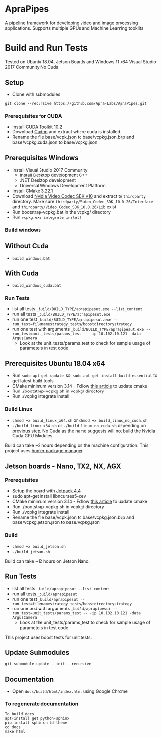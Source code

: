 
# ApraPipes
A pipeline framework for developing video and image processing applications. Supports multiple GPUs and Machine Learning tooklits

# Build and Run Tests
Tested on Ubuntu 18.04, Jetson Boards and Windows 11 x64 Visual Studio 2017 Community No Cuda

## Setup
* Clone with submodules
```
git clone --recursive https://github.com/Apra-Labs/ApraPipes.git
```

### Prerequisites for CUDA 
* Install [CUDA Toolkit 10.2](https://developer.nvidia.com/cuda-10.2-download-archive?target_os=Linux&target_arch=x86_64&target_distro=Ubuntu&target_version=1804)
* Download [Cudnn](https://developer.nvidia.com/rdp/cudnn-archive#a-collapse765-102) and extract where cuda is installed.
* Rename the file base/vcpk.json to base/vcpkg.json.bkp and base/vcpkg.cuda.json to base/vcpkg.json



## Prerequisites Windows
* Install Visual Studio 2017 Community 
  * Install Desktop development C++
  * .NET Desktop development
  * Universal Windows Development Platform
* Install CMake 3.22.1
* Download [Nvidia Video Codec SDK v10](https://developer.nvidia.com/designworks/video_codec_sdk/downloads/v10) and extract to `thirdparty` directory. Make sure `thirdparty/Video_Codec_SDK_10.0.26/Interface` and `thirdparty/Video_Codec_SDK_10.0.26/Lib` exist
* Run bootstrap-vcpkg.bat in the vcpkg/ directory
* Run `vcpkg.exe integrate install`

### Build windows

## Without Cuda
* `build_windows.bat`

## With Cuda
* `build_windows_cuda.bat`


### Run Tests
* list all tests `_build/BUILD_TYPE/aprapipesut.exe --list_content`
* run all tests  `_build/BUILD_TYPE/aprapipesut.exe`
* run one test `_build/BUILD_TYPE/aprapipesut.exe --run_test=filenamestrategy_tests/boostdirectorystrategy`
* run one test with arguments `_build/BUILD_TYPE/aprapipesut.exe --run_test=unit_tests/params_test -- -ip 10.102.10.121 -data ArgusCamera`
  * Look at the unit_tests/params_test to check for sample usage of parameters in test code


## Prerequisites Ubuntu 18.04 x64
* Run ```sudo apt-get update && sudo apt-get install build-essential```  to get latest build tools
* CMake minimum version 3.14 - Follow [this article](https://anglehit.com/how-to-install-the-latest-version-of-cmake-via-command-line/) to update cmake
* Run ./bootstrap-vcpkg.sh in vcpkg/ directory
* Run ./vcpkg integrate install


### Build Linux

* `chmod +x build_linux_x64.sh` or `chmod +x build_linux_no_cuda.sh`
* `./build_linux_x64.sh` or `./build_linux_no_cuda.sh` depending on previous step. No Cuda as the name suggests will not build the Nvidia Cuda GPU Modules

Build can take ~2 hours depending on the machine configuration.
This project uses [hunter package manager](https://github.com/cpp-pm/hunter).

## Jetson boards - Nano, TX2, NX, AGX

### Prerequisites
* Setup the board with [Jetpack 4.4](https://docs.nvidia.com/sdk-manager/install-with-sdkm-jetson/index.html)
* sudo apt-get install libncurses5-dev
* CMake minimum version 3.14 - Follow [this article](https://anglehit.com/how-to-install-the-latest-version-of-cmake-via-command-line/) to update cmake
* Run ./bootstrap-vcpkg.sh in vcpkg/ directory
* Run ./vcpkg integrate install
* Rename the file base/vcpk.json to base/vcpkg.json.bkp and base/vcpkg.jetson.json to base/vcpkg.json


### Build
* `chmod +x build_jetson.sh`
* `./build_jetson.sh`

Build can take ~12 hours on Jetson Nano. 

## Run Tests
* list all tests `_build/aprapipesut --list_content`
* run all tests  `_build/aprapipesut`
* run one test `_build/aprapipesut --run_test=filenamestrategy_tests/boostdirectorystrategy`
* run one test with arguments `_build/aprapipesut --run_test=unit_tests/params_test -- -ip 10.102.10.121 -data ArgusCamera`
  * Look at the unit_tests/params_test to check for sample usage of parameters in test code

This project uses boost tests for unit tests.

## Update Submodules
```
git submodule update --init --recursive
```

## Documentation
* Open `docs/build/html/index.html` using Google Chrome

### To regenerate documentation
```
To build docs
apt-install get python-sphinx 
pip install sphinx-rtd-theme
cd docs
make html
```
